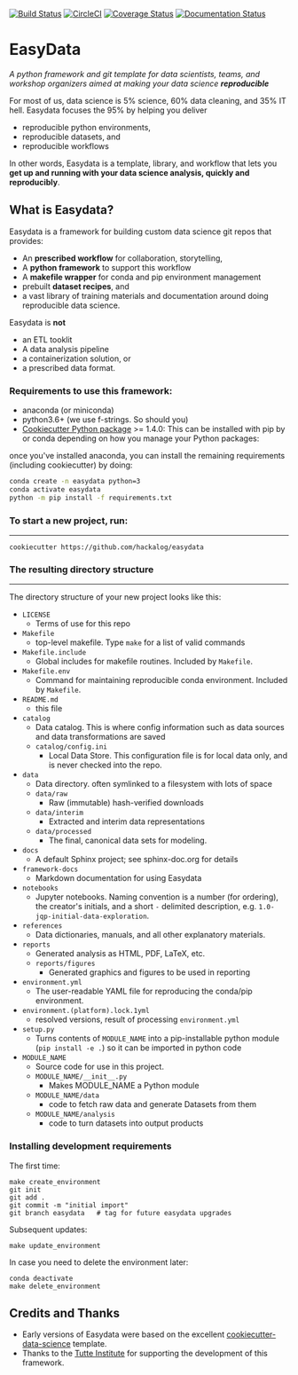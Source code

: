[![Build Status](https://travis-ci.org/hackalog/cookiecutter-easydata.svg?branch=master)](https://travis-ci.org/hackalog/cookiecutter-easydata)
[![CircleCI](https://circleci.com/gh/hackalog/easydata.svg?style=shield)](https://app.circleci.com/pipelines/github/hackalog/easydata)
[![Coverage Status](https://coveralls.io/repos/github/hackalog/cookiecutter-easydata/badge.svg?branch=master)](https://coveralls.io/github/hackalog/cookiecutter-easydata?branch=master)
[![Documentation Status](https://readthedocs.org/projects/cookiecutter-easydata/badge/?version=latest)](https://cookiecutter-easydata.readthedocs.io/en/latest/?badge=latest)

# EasyData

_A python framework and git template for data scientists, teams, and workshop organizers
aimed at making your data science **reproducible**_

For most of us, data science is 5% science, 60% data cleaning, and 35%
IT hell.  Easydata focuses the 95% by helping you deliver
* reproducible python environments,
* reproducible datasets, and
* reproducible workflows

In other words, Easydata is a template, library, and workflow that lets you **get up and running with your data science analysis, quickly and reproducibly**.

## What is Easydata?

Easydata is a framework for building custom data science git repos that provides:
* An **prescribed workflow** for collaboration, storytelling,
* A **python framework** to support this workflow
* A **makefile wrapper** for conda and pip environment management
* prebuilt **dataset recipes**, and
* a vast library of training materials and documentation around doing reproducible data science.

Easydata is **not**
* an ETL tooklit
* A data analysis pipeline
* a containerization solution, or
* a prescribed data format.


### Requirements to use this framework:
 - anaconda (or miniconda)
 - python3.6+ (we use f-strings. So should you)
 - [Cookiecutter Python package](http://cookiecutter.readthedocs.org/en/latest/installation.html) >= 1.4.0: This can be installed with pip by or conda depending on how you manage your Python packages:

once you've installed anaconda, you can install the remaining requirements (including cookiecutter) by doing:

```bash
conda create -n easydata python=3
conda activate easydata
python -m pip install -f requirements.txt
```


### To start a new project, run:
------------

    cookiecutter https://github.com/hackalog/easydata


### The resulting directory structure
------------

The directory structure of your new project looks like this:


* `LICENSE`
    * Terms of use for this repo
* `Makefile`
    * top-level makefile. Type `make` for a list of valid commands
* `Makefile.include`
    * Global includes for makefile routines. Included by `Makefile`.
* `Makefile.env`
    * Command for maintaining reproducible conda environment. Included by `Makefile`.
* `README.md`
    * this file
* `catalog`
  * Data catalog. This is where config information such as data sources
    and data transformations are saved
  * `catalog/config.ini`
     * Local Data Store. This configuration file is for local data only, and is never checked into the repo.
* `data`
    * Data directory. often symlinked to a filesystem with lots of space
    * `data/raw`
        * Raw (immutable) hash-verified downloads
    * `data/interim`
        * Extracted and interim data representations
    * `data/processed`
        * The final, canonical data sets for modeling.
* `docs`
    * A default Sphinx project; see sphinx-doc.org for details
* `framework-docs`
    * Markdown documentation for using Easydata
* `notebooks`
    *  Jupyter notebooks. Naming convention is a number (for ordering),
    the creator's initials, and a short `-` delimited description,
    e.g. `1.0-jqp-initial-data-exploration`.
* `references`
    * Data dictionaries, manuals, and all other explanatory materials.
* `reports`
    * Generated analysis as HTML, PDF, LaTeX, etc.
    * `reports/figures`
        * Generated graphics and figures to be used in reporting
* `environment.yml`
    * The user-readable YAML file for reproducing the conda/pip environment.
* `environment.(platform).lock.1yml`
    * resolved versions, result of processing `environment.yml`
* `setup.py`
    * Turns contents of `MODULE_NAME` into a
    pip-installable python module  (`pip install -e .`) so it can be
    imported in python code
* `MODULE_NAME`
    * Source code for use in this project.
    * `MODULE_NAME/__init__.py`
        * Makes MODULE_NAME a Python module
    * `MODULE_NAME/data`
        * code to fetch raw data and generate Datasets from them
    * `MODULE_NAME/analysis`
        * code to turn datasets into output products

### Installing development requirements
The first time:
```
make create_environment
git init
git add .
git commit -m "initial import"
git branch easydata   # tag for future easydata upgrades
```

Subsequent updates:
```
make update_environment
```

In case you need to delete the environment later:
```
conda deactivate
make delete_environment
```


## Credits and Thanks
* Early versions of Easydata were based on the excellent
[cookiecutter-data-science](http://drivendata.github.io/cookiecutter-data-science/)
template.
* Thanks to the [Tutte Institute](https://github.com/TutteInstitute) for supporting the development of this framework.

